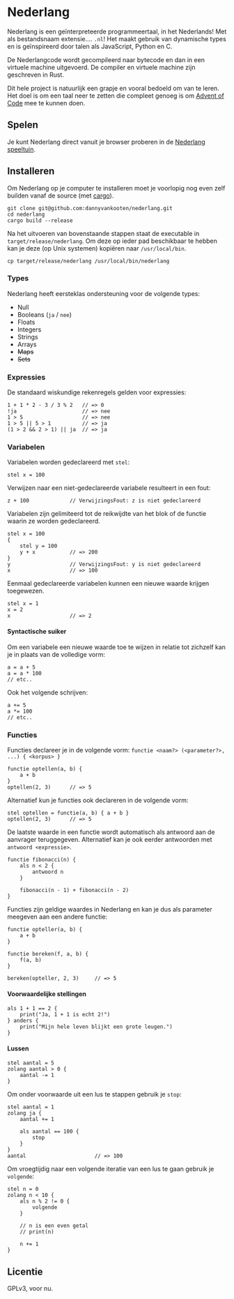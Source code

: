 # Nederlang 

Nederlang is een geïnterpreteerde programmeertaal, in het Nederlands! Met als bestandsnaam extensie.... `.nl`! Het maakt gebruik van dynamische types en is geïnspireerd door talen als JavaScript, Python en C.  

De Nederlangcode wordt gecompileerd naar bytecode en dan in een virtuele machine uitgevoerd. De compiler en virtuele machine zijn geschreven in Rust.

Dit hele project is natuurlijk een grapje en vooral bedoeld om van te leren. Het doel is om een taal neer te zetten die compleet genoeg is om [Advent of Code](https://adventofcode.com/) mee te kunnen doen.

## Spelen

Je kunt Nederlang direct vanuit je browser proberen in de [Nederlang speeltuin](https://dannyvankooten.github.io/nederlang/playground/). 


## Installeren

Om Nederlang op je computer te installeren moet je voorlopig nog even zelf builden vanaf de source (met [cargo](https://www.rust-lang.org/learn/get-started)).

```
git clone git@github.com:dannyvankooten/nederlang.git
cd nederlang
cargo build --release
```

Na het uitvoeren van bovenstaande stappen staat de executable in `target/release/nederlang`. Om deze op ieder pad beschikbaar te hebben kan je deze (op Unix systemen) kopiëren naar `/usr/local/bin`.

```
cp target/release/nederlang /usr/local/bin/nederlang
```


### Types

Nederlang heeft eersteklas ondersteuning voor de volgende types:

- Null
- Booleans (`ja` / `nee`)
- Floats
- Integers
- Strings
- Arrays    
- ~~Maps~~
- ~~Sets~~

### Expressies

De standaard wiskundige rekenregels gelden voor expressies:

```
1 + 1 * 2 - 3 / 3 % 2   // => 0
!ja                     // => nee
1 > 5                   // => nee
1 > 5 || 5 > 1          // => ja
(1 > 2 && 2 > 1) || ja  // => ja
```

### Variabelen

Variabelen worden gedeclareerd met `stel`:

```
stel x = 100
```

Verwijzen naar een niet-gedeclareerde variabele resulteert in een fout:

```
z + 100             // VerwijzingsFout: z is niet gedeclareerd
```

Variabelen zijn gelimiteerd tot de reikwijdte van het blok of de functie waarin ze worden gedeclareerd.

```
stel x = 100
{
    stel y = 100
    y + x           // => 200
}                   
y                   // VerwijzingsFout: y is niet gedeclareerd
x                   // => 100
```

Eenmaal gedeclareerde variabelen kunnen een nieuwe waarde krijgen toegewezen.

```
stel x = 1
x = 2
x                   // => 2
```

#### Syntactische suiker

Om een variabele een nieuwe waarde toe te wijzen in relatie tot zichzelf kan je in plaats van de volledige vorm:

```
a = a + 5
a = a * 100
// etc..
```

Ook het volgende schrijven:

```
a += 5
a *= 100
// etc..
```


### Functies

Functies declareer je in de volgende vorm: `functie <naam?> (<parameter?>, ...) { <korpus> }`

```
functie optellen(a, b) { 
    a + b 
}
optellen(2, 3)      // => 5
```

Alternatief kun je functies ook declareren in de volgende vorm:

```
stel optellen = functie(a, b) { a + b }
optellen(2, 3)      // => 5
```

De laatste waarde in een functie wordt automatisch als antwoord aan de aanvrager teruggegeven. Alternatief kan je ook eerder antwoorden met `antwoord <expressie>`.

```
functie fibonacci(n) {
    als n < 2 {
        antwoord n
    }

    fibonacci(n - 1) + fibonacci(n - 2)
}
```

Functies zijn geldige waardes in Nederlang en kan je dus als parameter meegeven aan een andere functie:

```
functie opteller(a, b) {
    a + b
}

functie bereken(f, a, b) {
    f(a, b)
}

bereken(opteller, 2, 3)     // => 5
```

#### Voorwaardelijke stellingen

```
als 1 + 1 == 2 {
    print("Ja, 1 + 1 is echt 2!")
} anders {
    print("Mijn hele leven blijkt een grote leugen.")
}
```

#### Lussen

```
stel aantal = 5
zolang aantal > 0 {
    aantal -= 1
}
```

Om onder voorwaarde uit een lus te stappen gebruik je `stop`:

```
stel aantal = 1
zolang ja {
    aantal += 1

    als aantal == 100 {
        stop
    }
}
aantal                      // => 100
```

Om vroegtijdig naar een volgende iteratie van een lus te gaan gebruik je `volgende`:

```
stel n = 0
zolang n < 10 {
    als n % 2 != 0 {
        volgende
    }

    // n is een even getal
    // print(n)

    n += 1
}
```


## Licentie

GPLv3, voor nu.
